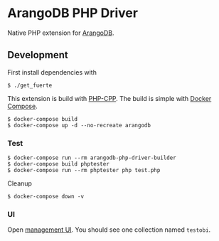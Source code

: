 # ArangoDB PHP Driver 
Native PHP extension for [ArangoDB](https://arangodb.com/).

## Development

First install dependencies with

```
$ ./get_fuerte
```

This extension is build with [PHP-CPP](http://www.php-cpp.com/).
The build is simple with [Docker Compose](https://docs.docker.com/compose/install/).

```
$ docker-compose build
$ docker-compose up -d --no-recreate arangodb
```

### Test

```
$ docker-compose run --rm arangodb-php-driver-builder
$ docker-compose build phptester
$ docker-compose run --rm phptester php test.php
```

Cleanup

```
$ docker-compose down -v
```

### UI
Open [management UI](http://localhost:8529/). You should see one collection
named `testobi`.
